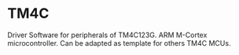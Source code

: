 # TM4C
Driver Software for peripherals of TM4C123G. ARM M-Cortex microcontroller. Can be adapted as template for others TM4C MCUs.
